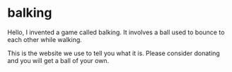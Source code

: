 # balking

Hello, I invented a game called balking. It involves a ball used to bounce to each other while walking. 

This is the website we use to tell you what it is. Please consider donating and you will get a ball of your own.
